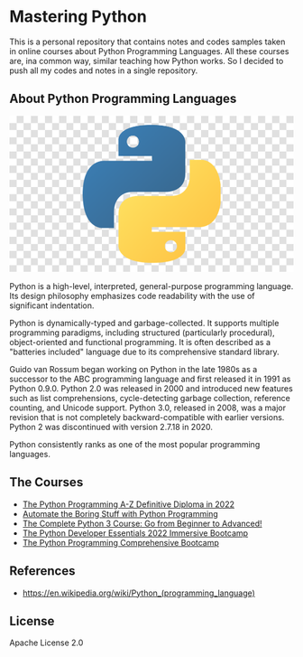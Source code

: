 # Mastering Python
This is a personal repository that contains notes and codes samples taken in online courses about Python Programming Languages. All these courses are, ina common way, similar teaching how Python works. So I decided to push all my codes and notes in a single repository. 

## About Python Programming Languages

![python logo](python_logo.png "Python Logo")

Python is a high-level, interpreted, general-purpose programming language. Its design philosophy emphasizes code readability with the use of significant indentation.

Python is dynamically-typed and garbage-collected. It supports multiple programming paradigms, including structured (particularly procedural), object-oriented and functional programming. It is often described as a "batteries included" language due to its comprehensive standard library.

Guido van Rossum began working on Python in the late 1980s as a successor to the ABC programming language and first released it in 1991 as Python 0.9.0. Python 2.0 was released in 2000 and introduced new features such as list comprehensions, cycle-detecting garbage collection, reference counting, and Unicode support. Python 3.0, released in 2008, was a major revision that is not completely backward-compatible with earlier versions. Python 2 was discontinued with version 2.7.18 in 2020.

Python consistently ranks as one of the most popular programming languages.

## The Courses
- [The Python Programming A-Z Definitive Diploma in 2022](https://www.udemy.com/course/the-ultimate-python-programming-a-z-masterclass)
- [Automate the Boring Stuff with Python Programming](https://www.udemy.com/course/automate/)
- [The Complete Python 3 Course: Go from Beginner to Advanced!](https://www.udemy.com/course/learn-python-3-from-beginner-to-advanced)
- [The Python Developer Essentials 2022 Immersive Bootcamp](https://www.udemy.com/course/new-python-programming-the-complete-guide-2021-edition)
- [The Python Programming Comprehensive Bootcamp](https://www.udemy.com/course/the-python-programming-v39-comprehensive-bootcamp)

## References
- https://en.wikipedia.org/wiki/Python_(programming_language)

## License
Apache License 2.0

